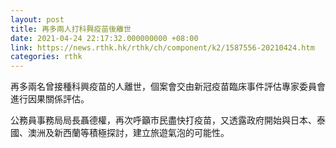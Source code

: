 ```yaml
---
layout: post
title: 再多兩人打科興疫苗後離世
date: 2021-04-24 22:17:32.000000000 +08:00
link: https://news.rthk.hk/rthk/ch/component/k2/1587556-20210424.htm
categories: rthk
---
```


再多兩名曾接種科興疫苗的人離世，個案會交由新冠疫苗臨床事件評估專家委員會進行因果關係評估。

公務員事務局局長聶德權，再次呼籲市民盡快打疫苗，又透露政府開始與日本、泰國、澳洲及新西蘭等積極探討，建立旅遊氣泡的可能性。
